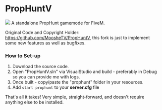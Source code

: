 # PropHuntV
![](https://i.imgur.com/n3EcYon.png)
A standalone PropHunt gamemode for FiveM.

Original Code and Copyright Holder: https://github.com/MoosheTV/PropHuntV, this fork is just to implement some new features as well as bugfixes.

### How to Set-up

1. Download the source code.
2. Open "PropHuntV.sln" via VisualStudio and build - preferably in Debug so you can provide me with logs.
3. Once built - copy/paste the "prophunt" folder in your resources.
4. Add `start prophunt` to your **server.cfg** file

That's all it takes! Very simple, straight-forward, and doesn't require anything else to be installed.

